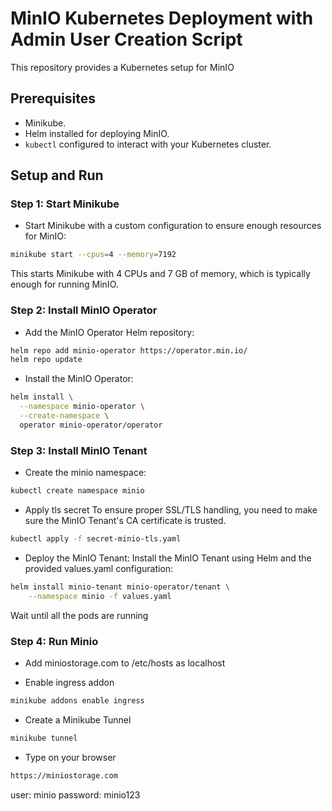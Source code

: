 # MinIO Kubernetes Deployment with Admin User Creation Script

This repository provides a Kubernetes setup for MinIO

## Prerequisites

- Minikube.
- Helm installed for deploying MinIO.
- `kubectl` configured to interact with your Kubernetes cluster.

## Setup and Run

### Step 1: Start Minikube

- Start Minikube with a custom configuration to ensure enough resources for MinIO:

```bash
minikube start --cpus=4 --memory=7192
```

   This starts Minikube with 4 CPUs and 7 GB of memory, which is typically enough for running MinIO.

### Step 2: Install MinIO Operator
- Add the MinIO Operator Helm repository:

```bash
helm repo add minio-operator https://operator.min.io/
helm repo update
```
- Install the MinIO Operator:

```bash
helm install \
  --namespace minio-operator \
  --create-namespace \
  operator minio-operator/operator
```
### Step 3: Install MinIO Tenant
- Create the minio namespace:
  
```bash
kubectl create namespace minio
```
- Apply tls secret
  To ensure proper SSL/TLS handling, you need to make sure the MinIO Tenant's CA certificate is trusted.

```bash
kubectl apply -f secret-minio-tls.yaml
```

- Deploy the MinIO Tenant: Install the MinIO Tenant using Helm and the provided values.yaml configuration:

```bash
helm install minio-tenant minio-operator/tenant \
    --namespace minio -f values.yaml
```
Wait until all the pods are running
### Step 4: Run Minio
- Add miniostorage.com to /etc/hosts as localhost

- Enable ingress addon
  
```bash
minikube addons enable ingress
```

- Create a Minikube Tunnel
```bash
minikube tunnel
```

- Type on your browser
```bash
https://miniostorage.com
```
user: minio
password: minio123
